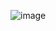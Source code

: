 ![image](https://github.com/AndreaRibuoli/ITIS4C/assets/97624430/35676917-6d4a-43b5-bc75-ff1074854d25)
